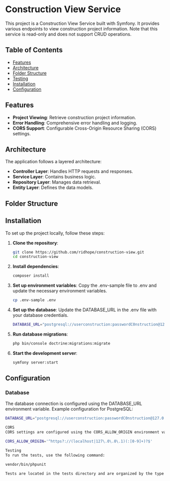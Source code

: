 # Construction View Service

This project is a Construction View Service built with Symfony. It provides various endpoints to view construction project information. Note that this service is read-only and does not support CRUD operations.

## Table of Contents
- [Features](#features)
- [Architecture](#architecture)
- [Folder Structure](#folder-structure)
- [Testing](#testing)
- [Installation](#installation)
- [Configuration](#configuration)

## Features

- **Project Viewing**: Retrieve construction project information.
- **Error Handling**: Comprehensive error handling and logging.
- **CORS Support**: Configurable Cross-Origin Resource Sharing (CORS) settings.

## Architecture

The application follows a layered architecture:

- **Controller Layer**: Handles HTTP requests and responses.
- **Service Layer**: Contains business logic.
- **Repository Layer**: Manages data retrieval.
- **Entity Layer**: Defines the data models.

## Folder Structure


## Installation

To set up the project locally, follow these steps:

1. **Clone the repository**:
    ```bash
    git clone https://github.com/ridhope/construction-view.git
    cd construction-view

2. **Install dependencies**:
    ```bash
    composer install

3. **Set up environment variables**:
    Copy the .env-sample file to .env and update the necessary environment variables.
    ```bash
    cp .env-sample .env

4. **Set up the database**:
    Update the DATABASE_URL in the .env file with your database credentials.
    ```bash
    DATABASE_URL="postgresql://userconstruction:passwordC0nstruction@127.0.0.1:5432/construction_management"

5. **Run database migrations**:
    ```bash
    php bin/console doctrine:migrations:migrate

6. **Start the development server**:
    ```bash
    symfony server:start

## Configuration

### Database

The database connection is configured using the DATABASE_URL environment variable. Example configuration for PostgreSQL:

```bash
DATABASE_URL="postgresql://userconstruction:passwordC0nstruction@127.0.0.1:5432/construction_management"

CORS
CORS settings are configured using the CORS_ALLOW_ORIGIN environment variable. Example configuration:

CORS_ALLOW_ORIGIN='^https?://(localhost|127\.0\.0\.1)(:[0-9]+)?$'

Testing
To run the tests, use the following command:

vendor/bin/phpunit

Tests are located in the tests directory and are organized by the type of test (e.g., Controller tests, Entity tests).